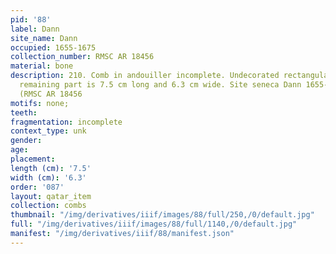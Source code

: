 ```yaml
---
pid: '88'
label: Dann
site_name: Dann
occupied: 1655-1675
collection_number: RMSC AR 18456
material: bone
description: 210. Comb in andouiller incomplete. Undecorated rectangular handle. The
  remaining part is 7.5 cm long and 6.3 cm wide. Site seneca Dann 1655-1675 AD J.-C.
  (RMSC AR 18456
motifs: none;
teeth:
fragmentation: incomplete
context_type: unk
gender:
age:
placement:
length (cm): '7.5'
width (cm): '6.3'
order: '087'
layout: qatar_item
collection: combs
thumbnail: "/img/derivatives/iiif/images/88/full/250,/0/default.jpg"
full: "/img/derivatives/iiif/images/88/full/1140,/0/default.jpg"
manifest: "/img/derivatives/iiif/88/manifest.json"
---
```

